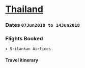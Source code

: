 # [Thailand](https://en.wikipedia.org/wiki/Thailand)

### Dates `07Jun2018 to 14Jun2018` 

### Flights Booked  
  
  `✈ Srilankan Airlines` 

#### Travel itinerary 
